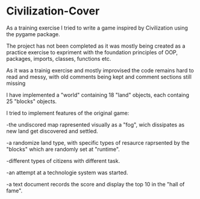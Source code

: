 # Civilization-Cover
As a training exercise I tried to write a game inspired by Civilization using the pygame package.

The project has not been completed as it was mostly being created as a practice exercise to expriment with
the foundation principles of OOP, packages, imports, classes, functions etc.

As it was a trainig exercise and mostly improvised the code remains hard to read and messy, with old comments
being kept and comment sections still missing

I have implemented a "world" containing 18 "land" objects, each containg 25 "blocks" objects.

I tried to implement features of the original game: 

-the undiscored map rapresented visually as a "fog", wich dissipates as new land get 
discovered and settled.

-a randomize land type, with specific types of resaurce raprsented by the "blocks" which are randomly set at "runtime".

-different types of citizens with different task.

-an attempt at a technologie system was started.

-a text document records the score and display the top 10 in the "hall of fame".


